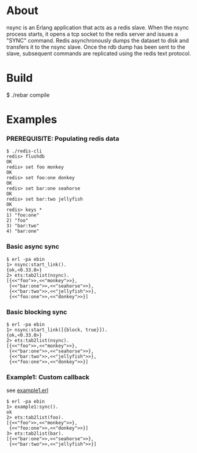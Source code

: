 # About

nsync is an Erlang application that acts as a redis slave. When the nsync process starts, it opens a tcp socket to the redis server and issues a "SYNC" command.  Redis asynchronously dumps the dataset to disk and transfers it to the nsync slave.  Once the rdb dump has been sent to the slave, subsequent commands are replicated using the redis text protocol. 

# Build

   $ ./rebar compile
 
# Examples

### PREREQUISITE: Populating redis data

    $ ./redis-cli
    redis> flushdb
    OK
    redis> set foo monkey
    OK
    redis> set foo:one donkey
    OK
    redis> set bar:one seahorse
    OK
    redis> set bar:two jellyfish
    OK
    redis> keys *
    1) "foo:one"
    2) "foo"
    3) "bar:two"
    4) "bar:one"

### Basic async sync

    $ erl -pa ebin
    1> nsync:start_link().
    {ok,<0.33.0>}
    2> ets:tab2list(nsync).
    [{<<"foo">>,<<"monkey">>},
     {<<"bar:one">>,<<"seahorse">>},
     {<<"bar:two">>,<<"jellyfish">>},
     {<<"foo:one">>,<<"donkey">>}]

### Basic blocking sync

    $ erl -pa ebin
    1> nsync:start_link([{block, true}]).
    {ok,<0.33.0>}
    2> ets:tab2list(nsync).
    [{<<"foo">>,<<"monkey">>},
     {<<"bar:one">>,<<"seahorse">>},
     {<<"bar:two">>,<<"jellyfish">>},
     {<<"foo:one">>,<<"donkey">>}]
    
### Example1: Custom callback

see [example1.erl](https://github.com/JacobVorreuter/nsync/blob/master/src/examples/example1.erl)

    $ erl -pa ebin
    1> example1:sync().
    ok
    2> ets:tab2list(foo).
    [{<<"foo">>,<<"monkey">>},
     {<<"foo:one">>,<<"donkey">>}]
    3> ets:tab2list(bar).
    [{<<"bar:one">>,<<"seahorse">>},
     {<<"bar:two">>,<<"jellyfish">>}]

